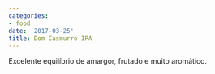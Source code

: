 ```yaml
---
categories:
- food
date: '2017-03-25'
title: Dom Casmurro IPA
---
```


Excelente equilíbrio de amargor, frutado e muito aromático.